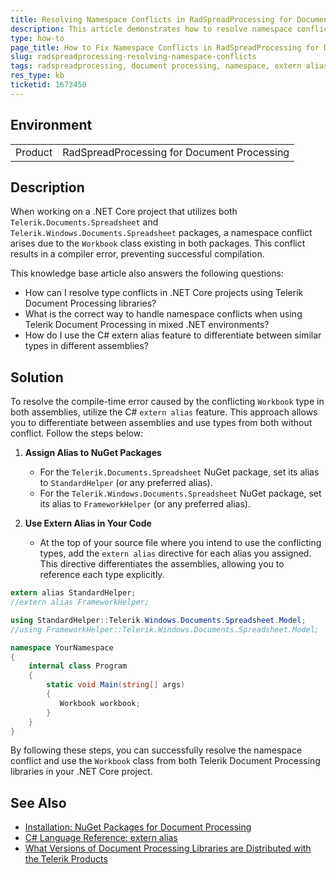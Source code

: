 ```yaml
---
title: Resolving Namespace Conflicts in RadSpreadProcessing for Document Processing
description: This article demonstrates how to resolve namespace conflicts when using RadSpreadProcessing in a .NET Core project with both .NET Standard and .NET Framework versions installed.
type: how-to
page_title: How to Fix Namespace Conflicts in RadSpreadProcessing for Document Processing
slug: radspreadprocessing-resolving-namespace-conflicts
tags: radspreadprocessing, document processing, namespace, extern alias, .net core, .net standard
res_type: kb
ticketid: 1673450
---
```


## Environment

<table>
<tbody>
<tr>
<td>Product</td>
<td>RadSpreadProcessing for Document Processing</td>
</tr>
</tbody>
</table>

## Description

When working on a .NET Core project that utilizes both `Telerik.Documents.Spreadsheet` and `Telerik.Windows.Documents.Spreadsheet` packages, a namespace conflict arises due to the `Workbook` class existing in both packages. This conflict results in a compiler error, preventing successful compilation.

This knowledge base article also answers the following questions:
- How can I resolve type conflicts in .NET Core projects using Telerik Document Processing libraries?
- What is the correct way to handle namespace conflicts when using Telerik Document Processing in mixed .NET environments?
- How do I use the C# extern alias feature to differentiate between similar types in different assemblies?

## Solution

To resolve the compile-time error caused by the conflicting `Workbook` type in both assemblies, utilize the C# `extern alias` feature. This approach allows you to differentiate between assemblies and use types from both without conflict. Follow the steps below:

1. **Assign Alias to NuGet Packages**
   - For the `Telerik.Documents.Spreadsheet` NuGet package, set its alias to `StandardHelper` (or any preferred alias).
   - For the `Telerik.Windows.Documents.Spreadsheet` NuGet package, set its alias to `FrameworkHelper` (or any preferred alias).

2. **Use Extern Alias in Your Code**
   - At the top of your source file where you intend to use the conflicting types, add the `extern alias` directive for each alias you assigned. This directive differentiates the assemblies, allowing you to reference each type explicitly.

```csharp
extern alias StandardHelper;
//extern alias FrameworkHelper;

using StandardHelper::Telerik.Windows.Documents.Spreadsheet.Model;
//using FrameworkHelper::Telerik.Windows.Documents.Spreadsheet.Model;

namespace YourNamespace
{
    internal class Program
    {
        static void Main(string[] args)
        {
           Workbook workbook;
        }
    }
}
```

By following these steps, you can successfully resolve the namespace conflict and use the `Workbook` class from both Telerik Document Processing libraries in your .NET Core project.

## See Also

- [Installation: NuGet Packages for Document Processing](https://docs.telerik.com/devtools/document-processing/getting-started/installation/nuget-packages)
- [C# Language Reference: extern alias](https://learn.microsoft.com/en-us/dotnet/csharp/language-reference/keywords/extern-alias)
- [What Versions of Document Processing Libraries are Distributed with the Telerik Products](https://docs.telerik.com/devtools/document-processing/knowledge-base/distribute-telerik-document-processing-libraries-net-versions)
